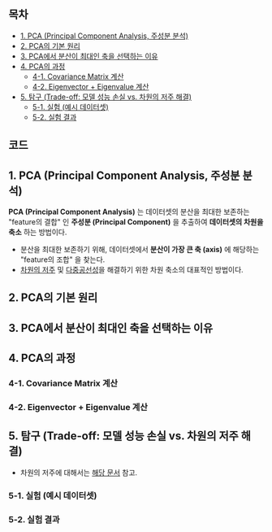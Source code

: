 ## 목차
* [1. PCA (Principal Component Analysis, 주성분 분석)](#1-pca-principal-component-analysis-주성분-분석)
* [2. PCA의 기본 원리](#2-pca의-기본-원리)
* [3. PCA에서 분산이 최대인 축을 선택하는 이유](#3-pca에서-분산이-최대인-축을-선택하는-이유)
* [4. PCA의 과정](#4-pca의-과정)
  * [4-1. Covariance Matrix 계산](#4-1-covariance-matrix-계산)
  * [4-2. Eigenvector + Eigenvalue 계산](#4-2-eigenvector--eigenvalue-계산)
* [5. 탐구 (Trade-off: 모델 성능 손실 vs. 차원의 저주 해결)](#5-탐구-trade-off-모델-성능-손실-vs-차원의-저주-해결)
  * [5-1. 실험 (예시 데이터셋)](#5-1-실험-예시-데이터셋)
  * [5-2. 실험 결과](#5-2-실험-결과)

## 코드

## 1. PCA (Principal Component Analysis, 주성분 분석)
**PCA (Principal Component Analysis)** 는 데이터셋의 분산을 최대한 보존하는 "feature의 결합" 인 **주성분 (Principal Component)** 을 추출하여 **데이터셋의 차원을 축소** 하는 방법이다.
* 분산을 최대한 보존하기 위해, 데이터셋에서 **분산이 가장 큰 축 (axis)** 에 해당하는 "feature의 조합" 을 찾는다.
* [차원의 저주](../Data%20Science%20Basics/데이터_사이언스_기초_차원의_저주.md) 및 [다중공선성](../Data%20Science%20Basics/데이터_사이언스_기초_다중공선성_VIF.md)을 해결하기 위한 차원 축소의 대표적인 방법이다.

## 2. PCA의 기본 원리

## 3. PCA에서 분산이 최대인 축을 선택하는 이유

## 4. PCA의 과정
### 4-1. Covariance Matrix 계산

### 4-2. Eigenvector + Eigenvalue 계산

## 5. 탐구 (Trade-off: 모델 성능 손실 vs. 차원의 저주 해결)
* 차원의 저주에 대해서는 [해당 문서](../Data%20Science%20Basics/데이터_사이언스_기초_차원의_저주.md) 참고.

### 5-1. 실험 (예시 데이터셋)

### 5-2. 실험 결과